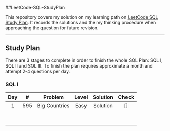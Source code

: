 ##LeetCode-SQL-StudyPlan

This repository covers my solution on my learning path on [LeetCode SQL Study Plan](https://leetcode.com/study-plan/sql/?progress=qe4xehj). It records the solutions and the my thinking procedure when approaching the question for future revision. 

---

## Study Plan

There are 3 stages to complete in order to finish the whole SQL Plan: SQL I, SQL II and SQL III. To finish the plan requires approximate a month and attempt 2-4 questions per day.

### SQL I

| Day  |  \#  |    Problem    | Level | Solution | Check |
| :--: | :--: | :-----------: | :---: | :------: | :---: |
|  1   | 595  | Big Countries | Easy  | Solution |  []   |
|      |      |               |       |          |       |
|      |      |               |       |          |       |
|      |      |               |       |          |       |
|      |      |               |       |          |       |
|      |      |               |       |          |       |
|      |      |               |       |          |       |
|      |      |               |       |          |       |
|      |      |               |       |          |       |







